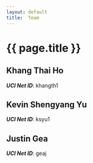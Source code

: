 ```yaml
---
layout: default
title:  Team
---
```


# {{ page.title }}


## Khang Thai Ho
***UCI Net ID***: khangth1

## Kevin Shengyang Yu
***UCI Net ID***: ksyu1

## Justin Gea
***UCI Net ID***: geaj
